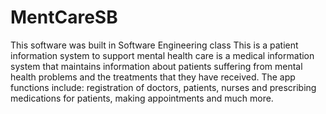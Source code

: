 # MentCareSB
This software was built in Software Engineering class
This is a patient information system to support mental health care is a medical information system that maintains information about patients suffering from mental health problems and the treatments that they have received.
The app functions include: registration of doctors, patients, nurses and prescribing medications for patients, making appointments and much more. 
